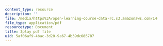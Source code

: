 ```yaml
---
content_type: resource
description: ''
file: /media/https%3A/open-learning-course-data-rc.s3.amazonaws.com/14-01-principles-of-microeconomics-fall-2018/5af06af94bac3d209a674b39dc685787_PC3qooaF5Xs.pdf
file_type: application/pdf
resourcetype: Document
title: 3play pdf file
uid: 5af06af9-4bac-3d20-9a67-4b39dc685787
---
```

